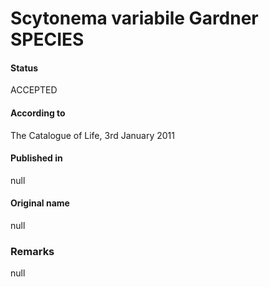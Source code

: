 Scytonema variabile Gardner SPECIES
=======

#### Status
ACCEPTED

#### According to
The Catalogue of Life, 3rd January 2011

#### Published in
null

#### Original name
null

### Remarks
null